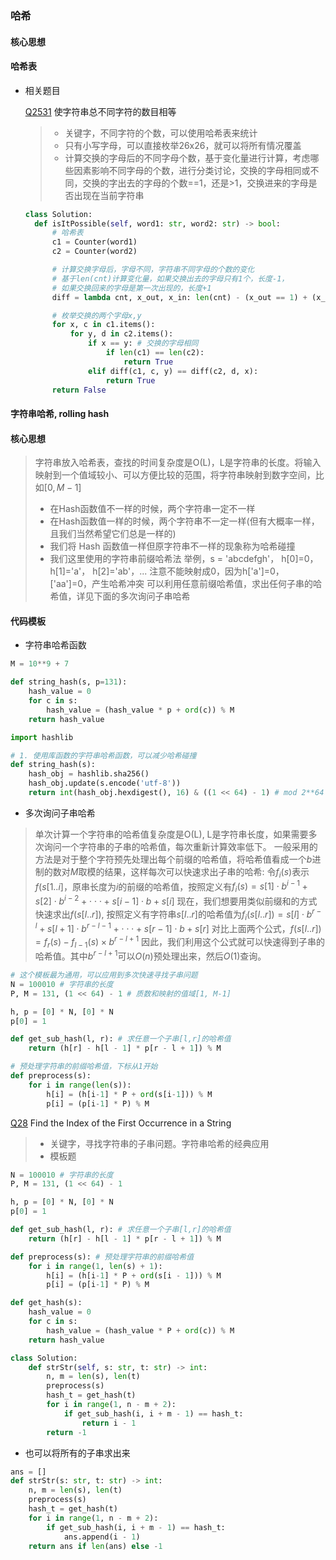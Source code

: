 ### 哈希

#### 核心思想

#### 哈希表

- 相关题目

  [Q2531] 使字符串总不同字符的数目相等
  > - 关键字，不同字符的个数，可以使用哈希表来统计
  > - 只有小写字母，可以直接枚举26x26，就可以将所有情况覆盖
  > - 计算交换的字母后的不同字母个数，基于变化量进行计算，考虑哪些因素影响不同字母的个数，进行分类讨论，交换的字母相同或不同，交换的字出去的字母的个数==1，还是>1，交换进来的字母是否出现在当前字符串

  ```python
  class Solution:
    def isItPossible(self, word1: str, word2: str) -> bool:
        # 哈希表
        c1 = Counter(word1)
        c2 = Counter(word2)

        # 计算交换字母后，字母不同，字符串不同字母的个数的变化
        # 基于len(cnt)计算变化量，如果交换出去的字母只有1个，长度-1，
        # 如果交换回来的字母是第一次出现的，长度+1
        diff = lambda cnt, x_out, x_in: len(cnt) - (x_out == 1) + (x_in not in cnt)

        # 枚举交换的两个字母x,y
        for x, c in c1.items():
            for y, d in c2.items():
                if x == y: # 交换的字母相同
                    if len(c1) == len(c2):
                        return True 
                elif diff(c1, c, y) == diff(c2, d, x):
                    return True
        return False
  ```

#### 字符串哈希, rolling hash

#### 核心思想
> 字符串放入哈希表，查找的时间复杂度是O(L)，L是字符串的长度。将输入映射到一个值域较小、可以方便比较的范围，将字符串映射到数字空间，比如$`[0,M-1]`$
> - 在Hash函数值不一样的时候，两个字符串一定不一样
> - 在Hash函数值一样的时候，两个字符串不一定一样(但有大概率一样，且我们当然希望它们总是一样的)
> - 我们将 Hash 函数值一样但原字符串不一样的现象称为哈希碰撞
> - 我们这里使用的字符串前缀哈希法
  > 举例，s = 'abcdefgh'， h[0]=0， h[1]='a'， h[2]='ab'，...
  > 注意不能映射成0，因为h['a']=0， ['aa']=0，产生哈希冲突
  > 可以利用任意前缀哈希值，求出任何子串的哈希值，详见下面的多次询问子串哈希

#### 代码模板
- 字符串哈希函数
```python
M = 10**9 + 7

def string_hash(s, p=131):
    hash_value = 0
    for c in s:
        hash_value = (hash_value * p + ord(c)) % M
    return hash_value
```

```python
import hashlib

# 1. 使用库函数的字符串哈希函数，可以减少哈希碰撞
def string_hash(s):
    hash_obj = hashlib.sha256()
    hash_obj.update(s.encode('utf-8'))
    return int(hash_obj.hexdigest(), 16) & ((1 << 64) - 1) # mod 2**64
```

- 多次询问子串哈希
> 单次计算一个字符串的哈希值复杂度是O(L), L是字符串长度，如果需要多次询问一个字符串的子串的哈希值，每次重新计算效率低下。 
> 一般采用的方法是对于整个字符预先处理出每个前缀的哈希值，将哈希值看成一个$`b`$进制的数对$`M`$取模的结果，这样每次可以快速求出子串的哈希:
> 令$`f_i(s)`$表示$`f(s[1..i]`$，原串长度为$`i`$的前缀的哈希值，按照定义有$`f_i(s) = s[1]\cdot{b^{i - 1}} + s[2]\cdot{b^{i - 2}} + \cdot\cdot\cdot + s[i-1]\cdot b + s[i]`$
> 现在，我们想要用类似前缀和的方式快速求出$`f(s[l..r])`$, 
> 按照定义有字符串$`s[l..r]`$的哈希值为$`f_i(s[l..r]) = s[l]\cdot{b^{r - l}} + s[l+1]\cdot{b^{r - l - 1}} + \cdot\cdot\cdot + s[r-1]\cdot b + s[r]`$
> 对比上面两个公式，$`f(s[l..r]) = f_r(s) - f_{l-1}(s)\times b^{r-l+1}`$
> 因此，我们利用这个公式就可以快速得到子串的哈希值。其中$`b^{r-l+1}`$可以$`O(n)`$预处理出来，然后$`O(1)`$查询。

```python
# 这个模板最为通用，可以应用到多次快速寻找子串问题
N = 100010 # 字符串的长度
P, M = 131, (1 << 64) - 1 # 质数和映射的值域[1, M-1]

h, p = [0] * N, [0] * N
p[0] = 1

def get_sub_hash(l, r): # 求任意一个子串[l,r]的哈希值
    return (h[r] - h[l - 1] * p[r - l + 1]) % M

# 预处理字符串的前缀哈希值，下标从1开始
def preprocess(s): 
    for i in range(len(s)):
        h[i] = (h[i-1] * P + ord(s[i-1])) % M
        p[i] = (p[i-1] * P) % M
```

[Q28] Find the Index of the First Occurrence in a String
> - 关键字，寻找字符串的子串问题。字符串哈希的经典应用
> - 模板题

```python
N = 100010 # 字符串的长度
P, M = 131, (1 << 64) - 1

h, p = [0] * N, [0] * N
p[0] = 1

def get_sub_hash(l, r): # 求任意一个子串[l,r]的哈希值
    return (h[r] - h[l - 1] * p[r - l + 1]) % M

def preprocess(s): # 预处理字符串的前缀哈希值
    for i in range(1, len(s) + 1):
        h[i] = (h[i-1] * P + ord(s[i - 1])) % M
        p[i] = (p[i-1] * P) % M

def get_hash(s):
    hash_value = 0
    for c in s:
        hash_value = (hash_value * P + ord(c)) % M
    return hash_value

class Solution:
    def strStr(self, s: str, t: str) -> int:
        n, m = len(s), len(t)
        preprocess(s)
        hash_t = get_hash(t)
        for i in range(1, n - m + 2):
            if get_sub_hash(i, i + m - 1) == hash_t:
                return i - 1 
        return -1
```

- 也可以将所有的子串求出来
```python
ans = []
def strStr(s: str, t: str) -> int:
    n, m = len(s), len(t)
    preprocess(s)
    hash_t = get_hash(t)
    for i in range(1, n - m + 2):
        if get_sub_hash(i, i + m - 1) == hash_t:
            ans.append(i - 1)
    return ans if len(ans) else -1
```

[//]: #

  [Q2531]: <https://leetcode.cn/problems/make-number-of-distinct-characters-equal/description/>
  [Q28]: <https://leetcode.com/problems/find-the-index-of-the-first-occurrence-in-a-string/>